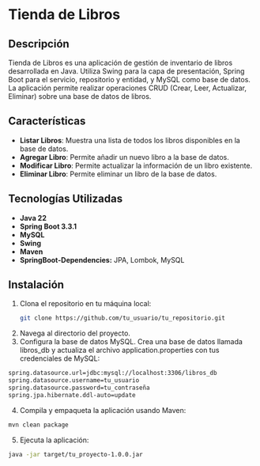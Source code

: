 # Tienda de Libros

## Descripción
Tienda de Libros es una aplicación de gestión de inventario de libros desarrollada en Java. Utiliza Swing para la capa de presentación, Spring Boot para el servicio, repositorio y entidad, y MySQL como base de datos. La aplicación permite realizar operaciones CRUD (Crear, Leer, Actualizar, Eliminar) sobre una base de datos de libros.

## Características
- **Listar Libros**: Muestra una lista de todos los libros disponibles en la base de datos.
- **Agregar Libro**: Permite añadir un nuevo libro a la base de datos.
- **Modificar Libro**: Permite actualizar la información de un libro existente.
- **Eliminar Libro**: Permite eliminar un libro de la base de datos.

## Tecnologías Utilizadas
- **Java 22**
- **Spring Boot 3.3.1**
- **MySQL**
- **Swing**
- **Maven**
- **SpringBoot-Dependencies:** JPA, Lombok, MySQL

## Instalación
1. Clona el repositorio en tu máquina local:
   ```bash
   git clone https://github.com/tu_usuario/tu_repositorio.git

2. Navega al directorio del proyecto.
3. Configura la base de datos MySQL. Crea una base de datos llamada libros_db y actualiza el archivo application.properties con tus credenciales de MySQL:
  ```bash
  spring.datasource.url=jdbc:mysql://localhost:3306/libros_db
  spring.datasource.username=tu_usuario
  spring.datasource.password=tu_contraseña
  spring.jpa.hibernate.ddl-auto=update
  ```
4. Compila y empaqueta la aplicación usando Maven:
  ```bash
  mvn clean package
  ```
5. Ejecuta la aplicación:
  ```bash
  java -jar target/tu_proyecto-1.0.0.jar






